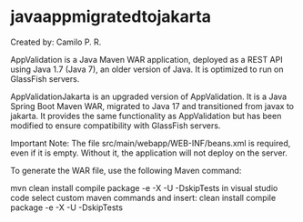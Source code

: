 # javaappmigratedtojakarta
Created by: Camilo P. R.

AppValidation is a Java Maven WAR application, deployed as a REST API using Java 1.7 (Java 7), an older version of Java. It is optimized to run on GlassFish servers.

AppValidationJakarta is an upgraded version of AppValidation. It is a Java Spring Boot Maven WAR, migrated to Java 17 and transitioned from javax to jakarta. It provides the same functionality as AppValidation but has been modified to ensure compatibility with GlassFish servers.

Important Note: The file src/main/webapp/WEB-INF/beans.xml is required, even if it is empty. Without it, the application will not deploy on the server.

To generate the WAR file, use the following Maven command:

mvn clean install compile package -e -X -U -DskipTests
in visual studio code select custom maven commands and insert: clean install compile package -e -X -U -DskipTests
